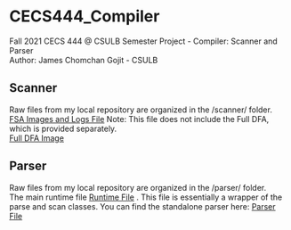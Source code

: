 # CECS444_Compiler
Fall 2021 CECS 444 @ CSULB Semester Project - Compiler: Scanner and Parser\
Author: James Chomchan Gojit - CSULB

## Scanner
Raw files from my local repository are organized in the /scanner/ folder.\
[FSA Images and Logs File](FSAs_Logs.pdf) Note: This file does not include the Full DFA, which is provided separately.\
[Full DFA Image](Scanner_FullDFA.png)

## Parser
Raw files from my local repository are organized in the /parser/ folder.\
The main runtime file [Runtime File](/parser/main.py) . This file is essentially a wrapper of the parse and scan classes.
You can find the standalone parser here: [Parser File](/parser/parse.py)
